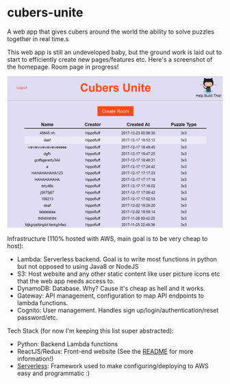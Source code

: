 # cubers-unite
A web app that gives cubers around the world the ability to solve puzzles together in real time.s

This web app is still an undeveloped baby, but the ground work is laid out to start to efficiently create new pages/features etc.  Here's a screenshot of the homepage.  Room page in progress!

![alt text](homepage.png)

Infrastructure (110% hosted with AWS, main goal is to be very cheap to host):
- Lambda: Serverless backend.  Goal is to write most functions in python but not opposed to using Java8 or NodeJS
- S3: Host website and any other static content like user picture icons etc that the web app needs access to.
- DynamoDB: Database.  Why? Cause it's cheap as hell and it works.
- Gateway: API management, configuration to map API endpoints to lambda functions.
- Cognito: User management.  Handles sign up/login/authentication/reset password/etc.

Tech Stack (for now I'm keeping this list super abstracted):
- Python: Backend Lambda functions
- ReactJS/Redux: Front-end website (See the [README](https://github.com/JakeRuth/cubers-unite/tree/master/website) for more information!)
- [Serverless](https://github.com/serverless/serverless): Framework used to make configuring/deploying to AWS easy and programmatic :)
